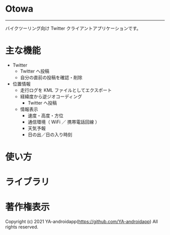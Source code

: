 # Otowa

---

バイクツーリング向け Twitter クライアントアプリケーションです。

# 主な機能

- Twitter
  - Twitter へ投稿
  - 自分の直前の投稿を確認・削除
- 位置情報
  - 走行ログを KML ファイルとしてエクスポート
  - 経緯度から逆ジオコーディング
    - Twitter へ投稿
  - 情報表示
    - 速度・高度・方位
    - 通信環境（ WiFi ／ 携帯電話回線 ）
    - 天気予報
    - 日の出／日の入り時刻

# 使い方

# ライブラリ

# 著作権表示

Copyright (c) 2021 YA-androidapp(https://github.com/YA-androidapp) All rights reserved.
